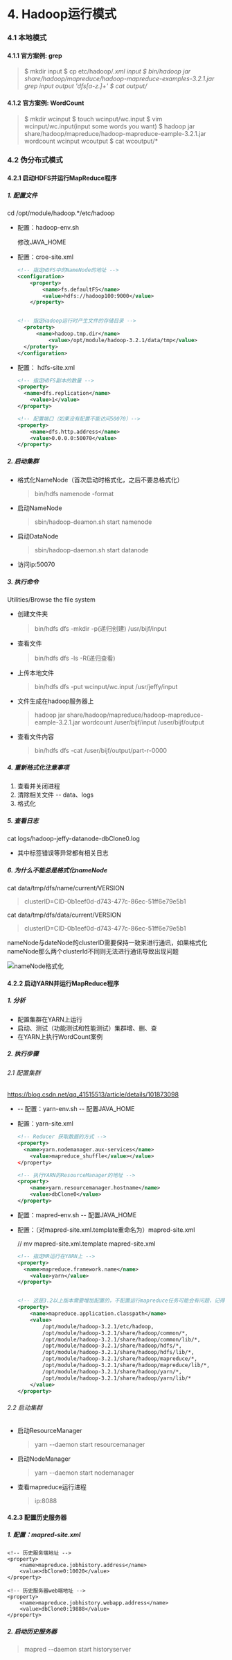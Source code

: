 # 4. Hadoop运行模式

### 4.1 本地模式

#### 4.1.1 官方案例: grep

>$ mkdir input
>$ cp etc/hadoop/*.xml input
>$ bin/hadoop jar share/hadoop/mapreduce/hadoop-mapreduce-examples-3.2.1.jar grep input output 'dfs[a-z.]+'
>$ cat output/*	

#### 4.1.2 官方案例: WordCount

>$ mkdir wcinput
>$ touch wcinput/wc.input
>$ vim wcinput/wc.input(input some words you want)
>$ hadoop jar share/hadoop/mapreduce/hadoop-mapreduce-eample-3.2.1.jar wordcount wcinput wcoutput
>$ cat wcoutput/*

### 4.2 伪分布式模式

#### 4.2.1 启动HDFS并运行MapReduce程序

##### 1. 配置文件

cd /opt/module/hadoop.*/etc/hadoop

* 配置：hadoop-env.sh

  修改JAVA_HOME

- 配置：croe-site.xml

  ```xml
  <!-- 指定HDFS中的NameNode的地址 -->
  <configuration>
      <property>
          <name>fs.defaultFS</name>
          <value>hdfs://hadoop100:9000</value>
      </property>
  
  
  <!-- 指定Hadoop运行时产生文件的存储目录 -->
  	<proterty>
  		<name>hadoop.tmp.dir</name>
     		<value>/opt/module/hadoop-3.2.1/data/tmp</value>
  	</proterty>
  </configuration>
  ```

- 配置： hdfs-site.xml

  ```xml
  <!-- 指定HDFS副本的数量 -->
  <property>
  	<name>dfs.replication</name>
      <value>1</value>
  </property>
  
  <!-- 配置端口（如果没有配置不能访问50070）-->
  <property>
      <name>dfs.http.address</name>
      <value>0.0.0.0:50070</value>
  </property>
  ```

##### 2. 启动集群

- 格式化NameNode（首次启动时格式化，之后不要总格式化）

  > bin/hdfs namenode -format

- 启动NameNode

  > sbin/hadoop-deamon.sh start namenode

- 启动DataNode

  > sbin/hadoop-daemon.sh start datanode

* 访问ip:50070

##### 3. 执行命令

Utilities/Browse the file system

* 创建文件夹

  > bin/hdfs dfs -mkdir -p(递归创建) /usr/bijf/input

* 查看文件

  > bin/hdfs dfs -ls -R(递归查看)

* 上传本地文件 

  > bin/hdfs dfs -put wcinput/wc.input /usr/jeffy/input

* 文件生成在hadoop服务器上

  > hadoop jar share/hadoop/mapreduce/hadoop-mapreduce-eample-3.2.1.jar wordcount /user/bijf/input  /user/bijf/output

* 查看文件内容

  > bin/hdfs dfs -cat /user/bijf/output/part-r-0000

##### 4. 重新格式化注意事项

1. 查看并关闭进程
2. 清除相关文件 -- data、logs
3. 格式化

##### 5. 查看日志

cat logs/hadoop-jeffy-datanode-dbClone0.log

- 其中标签错误等异常都有相关日志

##### 6. 为什么不能总是格式化nameNode

cat data/tmp/dfs/name/current/VERSION

>  clusterID=CID-0b1eef0d-d743-477c-86ec-51ff6e79e5b1

cat data/tmp/dfs/data/current/VERSION

> clusterID=CID-0b1eef0d-d743-477c-86ec-51ff6e79e5b1

nameNode与dateNode的clusterID需要保持一致来进行通讯，如果格式化nameNode那么两个clusterId不同则无法进行通讯导致出现问题

![nameNode格式化](.\res\nameNode格式化.png)

#### 4.2.2 启动YARN并运行MapReduce程序

##### 1. 分析

- 配置集群在YARN上运行
- 启动、测试（功能测试和性能测试）集群增、删、查
- 在YARN上执行WordCount案例

##### 2. 执行步骤

######  2.1 配置集群

https://blog.csdn.net/qq_41515513/article/details/101873098

* -- 配置：yarn-env.sh -- 配置JAVA_HOME

* 配置：yarn-site.xml

  ```xml
  <!-- Reducer 获取数据的方式 -->
  <property>
  	<name>yarn.nodemanager.aux-services</name>
      <value>mapreduce_shuffle</value></value>
  </property>
  
  <!-- 执行YARN的ResourceManager的地址 -->
  <property>
      <name>yarn.resourcemanager.hostname</name>
      <value>dbClone0</value>
  </property>
  ```

* 配置：mapred-env.sh -- 配置JAVA_HOME

* 配置：（对mapred-site.xml.template重命名为）mapred-site.xml

  // mv mapred-site.xml.template mapred-site.xml

  ```xml
  <!-- 指定MR运行在YARN上 -->
  <property>
  	<name>mapreduce.framework.name</name>
      <value>yarn</value>
  </property>
  
  
  <!-- 这是3.2以上版本需要增加配置的，不配置运行mapreduce任务可能会有问题，记得使用自己的路径 -->
  <property>
      <name>mapreduce.application.classpath</name>
      <value>
          /opt/module/hadoop-3.2.1/etc/hadoop,
          /opt/module/hadoop-3.2.1/share/hadoop/common/*,
          /opt/module/hadoop-3.2.1/share/hadoop/common/lib/*,
          /opt/module/hadoop-3.2.1/share/hadoop/hdfs/*,
          /opt/module/hadoop-3.2.1/share/hadoop/hdfs/lib/*,
          /opt/module/hadoop-3.2.1/share/hadoop/mapreduce/*,
          /opt/module/hadoop-3.2.1/share/hadoop/mapreduce/lib/*,
          /opt/module/hadoop-3.2.1/share/hadoop/yarn/*,
          /opt/module/hadoop-3.2.1/share/hadoop/yarn/lib/*
      </value>
  </property>
  ```

###### 2.2 启动集群

- 启动ResourceManager

  > <!-- sbin/yarn-daemon.sh start resourcemanager -->
  >
  > yarn --daemon start resourcemanager

- 启动NodeManager

  ><!-- sbin/yarn-daemon.sh start nodemanager -->
  >
  >yarn --daemon start nodemanager

- 查看mapreduce运行进程

  > ip:8088

#### 4.2.3 配置历史服务器

##### 1. 配置：mapred-site.xml

    <!-- 历史服务端地址 -->
    <property>
        <name>mapreduce.jobhistory.address</name>
        <value>dbClone0:10020</value>
    </property>
    
    <!-- 历史服务器web端地址 -->
    <property>
        <name>mapreduce.jobhistory.webapp.address</name>
        <value>dbClone0:19888</value>
    </property>

##### 2. 启动历史服务器

> <!-- sbin/mr-jobhistory-daemon.sh start historyserver -->
>
> mapred --daemon start historyserver